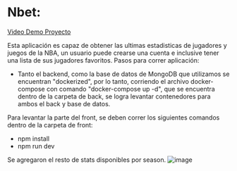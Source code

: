 # Nbet:

[Video Demo Proyecto](https://youtu.be/9eSdPFGaPtY)


Esta aplicación es capaz de obtener las ultimas estadisticas de jugadores y juegos de la NBA, un usuario puede crearse una cuenta e inclusive tener una lista de sus jugadores favoritos.
Pasos para correr aplicación:
- Tanto el backend, como la base de datos de MongoDB que utilizamos se encuentran "dockerized", por lo tanto, corriendo el archivo docker-compose con comando "docker-compose up -d", que se encuentra dentro de la carpeta de back, se logra levantar contenedores para ambos el back y base de datos.


Para levantar la parte del front, se deben correr los siguientes comandos dentro de la carpeta de front:
- npm install
- npm run dev
  
Se agregaron el resto de stats disponibles por season.
![image](https://github.com/bzyyy/proyectopulento/assets/128430862/95f79ab6-707b-401b-b8fc-d4ca5ab36d1d)
